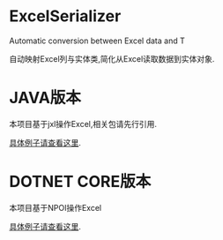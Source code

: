 # ExcelSerializer
Automatic conversion between Excel data and T

自动映射Excel列与实体类,简化从Excel读取数据到实体对象.
# JAVA版本
本项目基于jxl操作Excel,相关包请先行引用.

[具体例子请查看这里](java/README.md).

# DOTNET CORE版本
本项目基于NPOI操作Excel

[具体例子请查看这里](dotNet/README.md).
